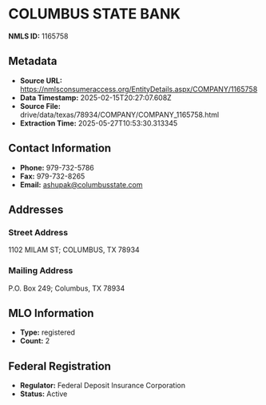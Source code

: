 # COLUMBUS STATE BANK

**NMLS ID:** 1165758

## Metadata
- **Source URL:** https://nmlsconsumeraccess.org/EntityDetails.aspx/COMPANY/1165758
- **Data Timestamp:** 2025-02-15T20:27:07.608Z
- **Source File:** drive/data/texas/78934/COMPANY/COMPANY_1165758.html
- **Extraction Time:** 2025-05-27T10:53:30.313345

## Contact Information
- **Phone:** 979-732-5786
- **Fax:** 979-732-8265
- **Email:** ashupak@columbusstate.com

## Addresses
### Street Address
1102 MILAM ST; COLUMBUS, TX 78934

### Mailing Address
P.O. Box 249; Columbus, TX 78934

## MLO Information
- **Type:** registered
- **Count:** 2

## Federal Registration
- **Regulator:** Federal Deposit Insurance Corporation
- **Status:** Active
